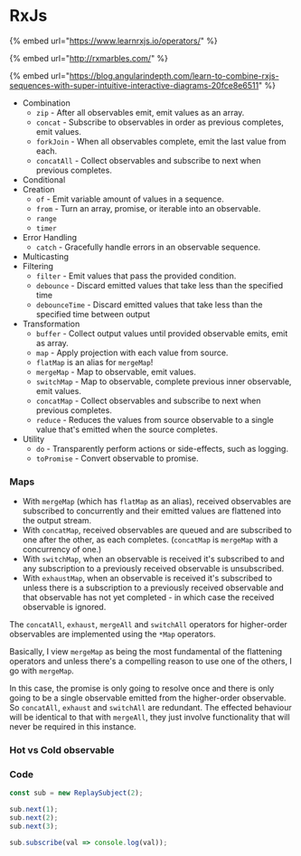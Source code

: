 # RxJs

{% embed url="https://www.learnrxjs.io/operators/" %}

{% embed url="http://rxmarbles.com/" %}

{% embed url="https://blog.angularindepth.com/learn-to-combine-rxjs-sequences-with-super-intuitive-interactive-diagrams-20fce8e6511" %}



* Combination
  * `zip` - After all observables emit, emit values as an array.
  * `concat` - Subscribe to observables in order as previous completes, emit values.
  * `forkJoin` - When all observables complete, emit the last value from each.
  * `concatAll` - Collect observables and subscribe to next when previous completes.
* Conditional
* Creation
  * `of` - Emit variable amount of values in a sequence.
  * `from` - Turn an array, promise, or iterable into an observable.
  * `range`
  * `timer`
* Error Handling
  * `catch` - Gracefully handle errors in an observable sequence.
* Multicasting
* Filtering
  * `filter` - Emit values that pass the provided condition.
  * `debounce` - Discard emitted values that take less than the specified time
  * `debounceTime` - Discard emitted values that take less than the specified time between output
* Transformation
  * `buffer` - Collect output values until provided observable emits, emit as array.
  * `map` - Apply projection with each value from source.
  * `flatMap` is an alias for `mergeMap`!
  * `mergeMap` - Map to observable, emit values.
  * `switchMap` - Map to observable, complete previous inner observable, emit values.
  * `concatMap` - Collect observables and subscribe to next when previous completes.
  * `reduce` - Reduces the values from source observable to a single value that's emitted when the source completes.
* Utility
  * `do` - Transparently perform actions or side-effects, such as logging.
  * `toPromise` - Convert observable to promise.

### Maps

* With `mergeMap` \(which has `flatMap` as an alias\), received observables are subscribed to concurrently and their emitted values are flattened into the output stream.
* With `concatMap`, received observables are queued and are subscribed to one after the other, as each completes. \(`concatMap` is `mergeMap` with a concurrency of one.\)
* With `switchMap`, when an observable is received it's subscribed to and any subscription to a previously received observable is unsubscribed.
* With `exhaustMap`, when an observable is received it's subscribed to unless there is a subscription to a previously received observable and that observable has not yet completed - in which case the received observable is ignored.

The `concatAll`, `exhaust`, `mergeAll` and `switchAll` operators for higher-order observables are implemented using the `*Map` operators.

Basically, I view `mergeMap` as being the most fundamental of the flattening operators and unless there's a compelling reason to use one of the others, I go with `mergeMap`.

In this case, the promise is only going to resolve once and there is only going to be a single observable emitted from the higher-order observable. So `concatAll`, `exhaust` and `switchAll` are redundant. The effected behaviour will be identical to that with `mergeAll`, they just involve functionality that will never be required in this instance.

### Hot vs Cold observable

### Code

```javascript
const sub = new ReplaySubject(2);

sub.next(1);
sub.next(2);
sub.next(3);

sub.subscribe(val => console.log(val));
```

